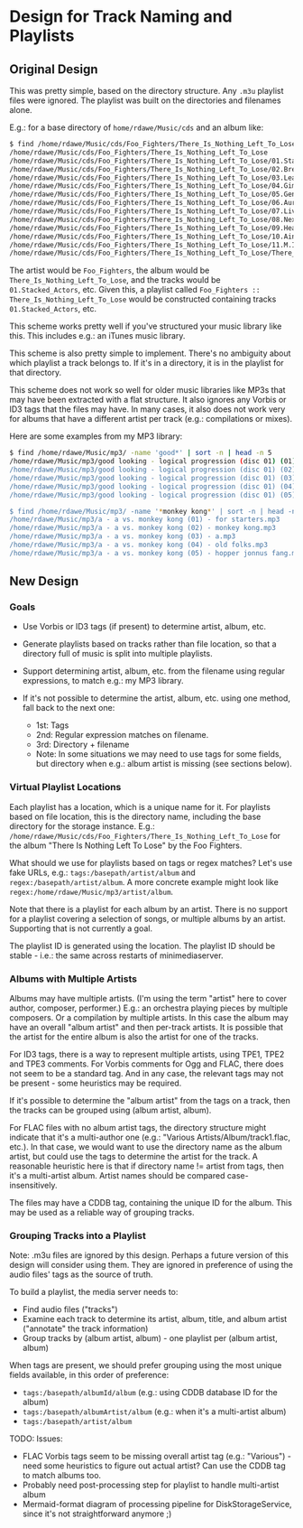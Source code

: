 # Design for Track Naming and Playlists

## Original Design

This was pretty simple, based on the directory structure. Any `.m3u` playlist files were ignored. The playlist was built on the directories and filenames alone.

E.g.: for a base directory of `home/rdawe/Music/cds` and an album like:

```bash
$ find /home/rdawe/Music/cds/Foo_Fighters/There_Is_Nothing_Left_To_Lose | sort -n
/home/rdawe/Music/cds/Foo_Fighters/There_Is_Nothing_Left_To_Lose
/home/rdawe/Music/cds/Foo_Fighters/There_Is_Nothing_Left_To_Lose/01.Stacked_Actors.flac
/home/rdawe/Music/cds/Foo_Fighters/There_Is_Nothing_Left_To_Lose/02.BreakOut.flac
/home/rdawe/Music/cds/Foo_Fighters/There_Is_Nothing_Left_To_Lose/03.Learn_to_Fly.flac
/home/rdawe/Music/cds/Foo_Fighters/There_Is_Nothing_Left_To_Lose/04.Gimme_Stitches.flac
/home/rdawe/Music/cds/Foo_Fighters/There_Is_Nothing_Left_To_Lose/05.Generator.flac
/home/rdawe/Music/cds/Foo_Fighters/There_Is_Nothing_Left_To_Lose/06.Aurora.flac
/home/rdawe/Music/cds/Foo_Fighters/There_Is_Nothing_Left_To_Lose/07.Live-In_Skin.flac
/home/rdawe/Music/cds/Foo_Fighters/There_Is_Nothing_Left_To_Lose/08.Next_Year.flac
/home/rdawe/Music/cds/Foo_Fighters/There_Is_Nothing_Left_To_Lose/09.Headwires.flac
/home/rdawe/Music/cds/Foo_Fighters/There_Is_Nothing_Left_To_Lose/10.Aint_It_The_Life.flac
/home/rdawe/Music/cds/Foo_Fighters/There_Is_Nothing_Left_To_Lose/11.M.I.A..flac
/home/rdawe/Music/cds/Foo_Fighters/There_Is_Nothing_Left_To_Lose/There_Is_Nothing_Left_To_Lose.m3u
```

The artist would be `Foo_Fighters`, the album would be `There_Is_Nothing_Left_To_Lose`, and the tracks would be `01.Stacked_Actors`, etc. Given this, a playlist called `Foo_Fighters :: There_Is_Nothing_Left_To_Lose` would be constructed containing tracks `01.Stacked_Actors`, etc.

This scheme works pretty well if you've structured your music library like this. This includes e.g.: an iTunes music library.

This scheme is also pretty simple to implement. There's no ambiguity about which playlist a track belongs to. If it's in a directory, it is in the playlist for that directory.

This scheme does not work so well for older music libraries like MP3s that may have been extracted with a flat structure. It also ignores any Vorbis or ID3 tags that the files may have. In many cases, it also does not work very for albums that have a different artist per track (e.g.: compilations or mixes).

Here are some examples from my MP3 library:

```bash
$ find /home/rdawe/Music/mp3/ -name 'good*' | sort -n | head -n 5
/home/rdawe/Music/mp3/good looking - logical progression (disc 01) (01) - ltj bukem - demon's theme.mp3
/home/rdawe/Music/mp3/good looking - logical progression (disc 01) (02) - chameleon - links.mp3
/home/rdawe/Music/mp3/good looking - logical progression (disc 01) (03) - ltj bukem - music.mp3
/home/rdawe/Music/mp3/good looking - logical progression (disc 01) (04) - pfm - one & only.mp3
/home/rdawe/Music/mp3/good looking - logical progression (disc 01) (05) - aquarius & tayla - bringing me down.mp3

$ find /home/rdawe/Music/mp3/ -name '*monkey kong*' | sort -n | head -n 5
/home/rdawe/Music/mp3/a - a vs. monkey kong (01) - for starters.mp3
/home/rdawe/Music/mp3/a - a vs. monkey kong (02) - monkey kong.mp3
/home/rdawe/Music/mp3/a - a vs. monkey kong (03) - a.mp3
/home/rdawe/Music/mp3/a - a vs. monkey kong (04) - old folks.mp3
/home/rdawe/Music/mp3/a - a vs. monkey kong (05) - hopper jonnus fang.mp3
```

## New Design

### Goals

 * Use Vorbis or ID3 tags (if present) to determine artist, album, etc.

 * Generate playlists based on tracks rather than file location, so that a directory full of music is split into multiple playlists.

 * Support determining artist, album, etc. from the filename using regular expressions, to match e.g.: my MP3 library.

 * If it's not possible to determine the artist, album, etc. using one method, fall back to the next one:
    * 1st: Tags
    * 2nd: Regular expression matches on filename.
    * 3rd: Directory + filename
    * Note: In some situations we may need to use tags for some fields, but directory when e.g.: album artist is missing (see sections below).

### Virtual Playlist Locations

Each playlist has a location, which is a unique name for it. For playlists based on file location, this is the directory name, including the base directory for the storage instance. E.g.: `/home/rdawe/Music/cds/Foo_Fighters/There_Is_Nothing_Left_To_Lose` for the album "There Is Nothing Left To Lose" by the Foo Fighters.

What should we use for playlists based on tags or regex matches? Let's use fake URLs, e.g.: `tags:/basepath/artist/album` and `regex:/basepath/artist/album`. A more concrete example might look like `regex:/home/rdawe/Music/mp3/artist/album`.

Note that there is a playlist for each album by an artist. There is no support for a playlist covering a selection of songs, or multiple albums by an artist. Supporting that is not currently a goal.

The playlist ID is generated using the location. The playlist ID should be stable - i.e.: the same across restarts of minimediaserver.

### Albums with Multiple Artists

Albums may have multiple artists. (I'm using the term "artist" here to cover author, composer, performer.) E.g.: an orchestra playing pieces by multiple composers. Or a compilation by multiple artists. In this case the album may have an overall "album artist" and then per-track artists. It is possible that the artist for the entire album is also the artist for one of the tracks.

For ID3 tags, there is a way to represent multiple artists, using TPE1, TPE2 and TPE3 comments. For Vorbis comments for Ogg and FLAC, there does not seem to be a standard tag. And in any case, the relevant tags may not be present - some heuristics may be required.

If it's possible to determine the "album artist" from the tags on a track, then the tracks can be grouped using (album artist, album).

For FLAC files with no album artist tags, the directory structure might indicate that it's a multi-author one (e.g.: "Various Artists/Album/track1.flac, etc.). In that case, we would want to use the directory name as the album artist, but could use the tags to determine the artist for the track. A reasonable heuristic here is that if directory name != artist from tags, then it's a multi-artist album. Artist names should be compared case-insensitively.

The files may have a CDDB tag, containing the unique ID for the album. This may be used as a reliable way of grouping tracks.

### Grouping Tracks into a Playlist

Note: .m3u files are ignored by this design. Perhaps a future version of this design will consider using them. They are ignored in preference of using the audio files' tags as the source of truth.

To build a playlist, the media server needs to:

 * Find audio files ("tracks")
 * Examine each track to determine its artist, album, title, and album artist ("annotate" the track information)
 * Group tracks by (album artist, album) - one playlist per (album artist, album)

When tags are present, we should prefer grouping using the most unique fields available, in this order of preference:

 * `tags:/basepath/albumId/album` (e.g.: using CDDB database ID for the album)
 * `tags:/basepath/albumArtist/album` (e.g.: when it's a multi-artist album)
 * `tags:/basepath/artist/album`

TODO: Issues:

 * FLAC Vorbis tags seem to be missing overall artist tag (e.g.: "Various") - need some heuristics to figure out actual artist? Can use the CDDB tag to match albums too.
 * Probably need post-processing step for playlist to handle multi-artist album
 * Mermaid-format diagram of processing pipeline for DiskStorageService, since it's not straightforward anymore ;)
